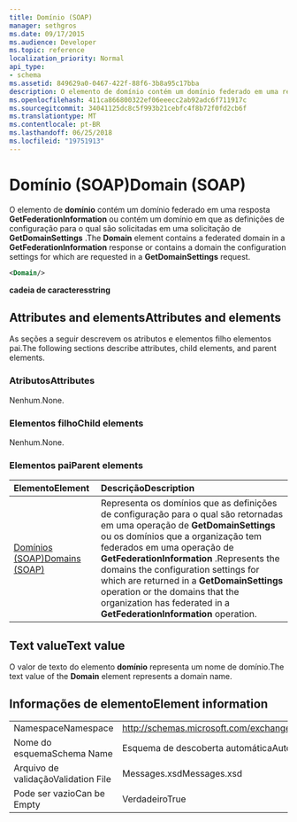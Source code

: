 ```yaml
---
title: Domínio (SOAP)
manager: sethgros
ms.date: 09/17/2015
ms.audience: Developer
ms.topic: reference
localization_priority: Normal
api_type:
- schema
ms.assetid: 849629a0-0467-422f-88f6-3b8a95c17bba
description: O elemento de domínio contém um domínio federado em uma resposta GetFederationInformation ou contém um domínio em que as definições de configuração para o qual são solicitadas em uma solicitação de GetDomainSettings.
ms.openlocfilehash: 411ca866800322ef06eeecc2ab92adc6f711917c
ms.sourcegitcommit: 34041125dc8c5f993b21cebfc4f8b72f0fd2cb6f
ms.translationtype: MT
ms.contentlocale: pt-BR
ms.lasthandoff: 06/25/2018
ms.locfileid: "19751913"
---
```

# <a name="domain-soap"></a><span data-ttu-id="32fc5-103">Domínio (SOAP)</span><span class="sxs-lookup"><span data-stu-id="32fc5-103">Domain (SOAP)</span></span>

<span data-ttu-id="32fc5-104">O elemento de **domínio** contém um domínio federado em uma resposta **GetFederationInformation** ou contém um domínio em que as definições de configuração para o qual são solicitadas em uma solicitação de **GetDomainSettings** .</span><span class="sxs-lookup"><span data-stu-id="32fc5-104">The **Domain** element contains a federated domain in a **GetFederationInformation** response or contains a domain the configuration settings for which are requested in a **GetDomainSettings** request.</span></span> 
  
```XML
<Domain/> 
```

 <span data-ttu-id="32fc5-105">**cadeia de caracteres**</span><span class="sxs-lookup"><span data-stu-id="32fc5-105">**string**</span></span>
## <a name="attributes-and-elements"></a><span data-ttu-id="32fc5-106">Attributes and elements</span><span class="sxs-lookup"><span data-stu-id="32fc5-106">Attributes and elements</span></span>

<span data-ttu-id="32fc5-107">As seções a seguir descrevem os atributos e elementos filho elementos pai.</span><span class="sxs-lookup"><span data-stu-id="32fc5-107">The following sections describe attributes, child elements, and parent elements.</span></span>
  
### <a name="attributes"></a><span data-ttu-id="32fc5-108">Atributos</span><span class="sxs-lookup"><span data-stu-id="32fc5-108">Attributes</span></span>

<span data-ttu-id="32fc5-109">Nenhum.</span><span class="sxs-lookup"><span data-stu-id="32fc5-109">None.</span></span>
  
### <a name="child-elements"></a><span data-ttu-id="32fc5-110">Elementos filho</span><span class="sxs-lookup"><span data-stu-id="32fc5-110">Child elements</span></span>

<span data-ttu-id="32fc5-111">Nenhum.</span><span class="sxs-lookup"><span data-stu-id="32fc5-111">None.</span></span>
  
### <a name="parent-elements"></a><span data-ttu-id="32fc5-112">Elementos pai</span><span class="sxs-lookup"><span data-stu-id="32fc5-112">Parent elements</span></span>

|<span data-ttu-id="32fc5-113">**Elemento**</span><span class="sxs-lookup"><span data-stu-id="32fc5-113">**Element**</span></span>|<span data-ttu-id="32fc5-114">**Descrição**</span><span class="sxs-lookup"><span data-stu-id="32fc5-114">**Description**</span></span>|
|:-----|:-----|
|[<span data-ttu-id="32fc5-115">Domínios (SOAP)</span><span class="sxs-lookup"><span data-stu-id="32fc5-115">Domains (SOAP)</span></span>](domains-soap.md) <br/> |<span data-ttu-id="32fc5-116">Representa os domínios que as definições de configuração para o qual são retornadas em uma operação de **GetDomainSettings** ou os domínios que a organização tem federados em uma operação de **GetFederationInformation** .</span><span class="sxs-lookup"><span data-stu-id="32fc5-116">Represents the domains the configuration settings for which are returned in a **GetDomainSettings** operation or the domains that the organization has federated in a **GetFederationInformation** operation.</span></span>  <br/> |
   
## <a name="text-value"></a><span data-ttu-id="32fc5-117">Text value</span><span class="sxs-lookup"><span data-stu-id="32fc5-117">Text value</span></span>

<span data-ttu-id="32fc5-118">O valor de texto do elemento **domínio** representa um nome de domínio.</span><span class="sxs-lookup"><span data-stu-id="32fc5-118">The text value of the **Domain** element represents a domain name.</span></span> 
  
## <a name="element-information"></a><span data-ttu-id="32fc5-119">Informações de elemento</span><span class="sxs-lookup"><span data-stu-id="32fc5-119">Element information</span></span>

|||
|:-----|:-----|
|<span data-ttu-id="32fc5-120">Namespace</span><span class="sxs-lookup"><span data-stu-id="32fc5-120">Namespace</span></span>  <br/> |http://schemas.microsoft.com/exchange/2010/Autodiscover  <br/> |
|<span data-ttu-id="32fc5-121">Nome do esquema</span><span class="sxs-lookup"><span data-stu-id="32fc5-121">Schema Name</span></span>  <br/> |<span data-ttu-id="32fc5-122">Esquema de descoberta automática</span><span class="sxs-lookup"><span data-stu-id="32fc5-122">Autodiscover schema</span></span>  <br/> |
|<span data-ttu-id="32fc5-123">Arquivo de validação</span><span class="sxs-lookup"><span data-stu-id="32fc5-123">Validation File</span></span>  <br/> |<span data-ttu-id="32fc5-124">Messages.xsd</span><span class="sxs-lookup"><span data-stu-id="32fc5-124">Messages.xsd</span></span>  <br/> |
|<span data-ttu-id="32fc5-125">Pode ser vazio</span><span class="sxs-lookup"><span data-stu-id="32fc5-125">Can be Empty</span></span>  <br/> |<span data-ttu-id="32fc5-126">Verdadeiro</span><span class="sxs-lookup"><span data-stu-id="32fc5-126">True</span></span>  <br/> |
   

